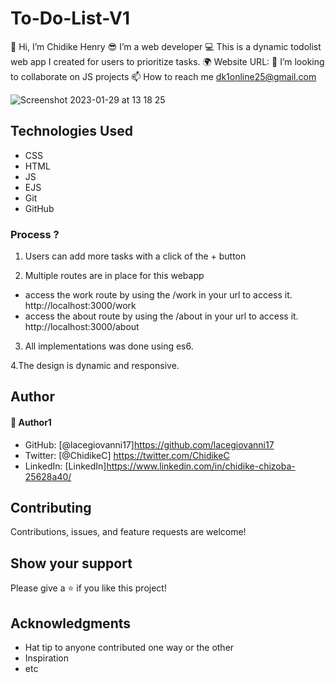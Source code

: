# To-Do-List-V1

👋 Hi, I’m Chidike Henry 
😎 I’m a web developer 
💻 This is a dynamic todolist web app I created for users to prioritize tasks. 
🌍 Website URL: 
💞️ I’m looking to collaborate on JS projects 
📫 How to reach me dk1online25@gmail.com

![Screenshot 2023-01-29 at 13 18 25](https://user-images.githubusercontent.com/30509335/215325831-1c8f1a1c-c38c-4047-9190-6e55763c8c09.png)



## Technologies Used
* CSS
* HTML
* JS
* EJS
* Git
* GitHub


### Process ?

1. Users can add more tasks with a click of the + button

2. Multiple routes are in place for this webapp
 - access the work route by using the /work in your url to access it. http://localhost:3000/work
 - access the about route by using the /about in your url to access it. http://localhost:3000/about 

3. All implementations was done using es6.

4.The design is dynamic and responsive.


## Author

#### 👤 Author1
- GitHub: [@lacegiovanni17]https://github.com/lacegiovanni17
- Twitter: [@ChidikeC] https://twitter.com/ChidikeC
- LinkedIn: [LinkedIn]https://www.linkedin.com/in/chidike-chizoba-25628a40/

## Contributing 
Contributions, issues, and feature requests are welcome!

## Show your support
Please give a ⭐️ if you like this project! 

## Acknowledgments
- Hat tip to anyone contributed one way or the other 
- Inspiration
- etc
